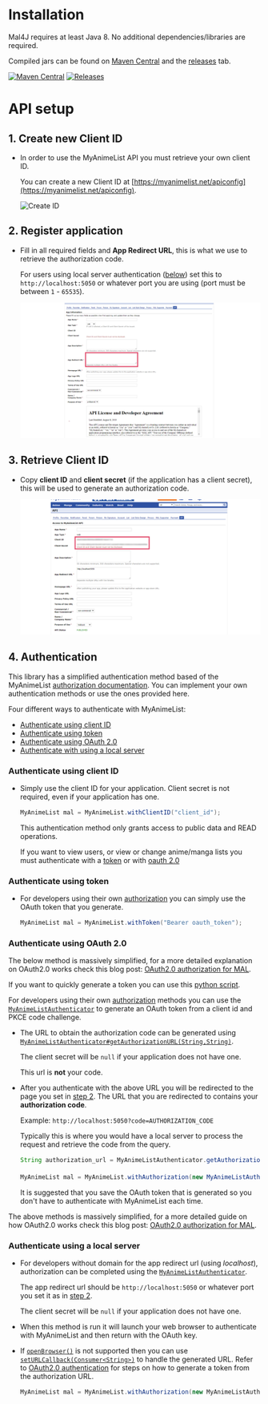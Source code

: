 # Installation

Mal4J requires at least Java 8. No additional dependencies/libraries are required.

Compiled jars can be found on [Maven Central](https://mvnrepository.com/artifact/com.kttdevelopment/mal4j) and the [releases](https://github.com/Katsute/Mal4J/releases) tab.

[![Maven Central](https://img.shields.io/maven-central/v/com.kttdevelopment/mal4j)](https://mvnrepository.com/artifact/com.kttdevelopment/mal4j) [![Releases](https://img.shields.io/github/v/release/Katsute/Mal4J)](https://github.com/Katsute/Mal4J/releases)

# API setup

## 1. Create new Client ID

  - In order to use the MyAnimeList API you must retrieve your own client ID.

    You can create a new Client ID at [https://myanimelist.net/apiconfig](https://myanimelist.net/apiconfig).

    ![Create ID](https://raw.githubusercontent.com/Katsute/Mal4J/main/setup_1.png)

## 2. Register application

  - Fill in all required fields and **App Redirect URL**, this is what we use to retrieve the authorization code.

    For users using local server authentication ([below](#authenticate-with-client-id-using-a-local-server)) set this to `http://localhost:5050` or whatever port you are using (port must be between `1` - `65535`).

    ![Register application](https://raw.githubusercontent.com/Katsute/Mal4J/main/setup_2.png)

## 3. Retrieve Client ID

  - Copy **client ID** and **client secret** (if the application has a client secret), this will be used to generate an authorization code.

    ![Copy client id and client secret](https://raw.githubusercontent.com/Katsute/Mal4J/main/setup_3.png)

## 4. Authentication

This library has a simplified authentication method based of the MyAnimeList [authorization documentation](https://myanimelist.net/apiconfig/references/authorization#client-registration). You can implement your own authentication methods or use the ones provided here.

Four different ways to authenticate with MyAnimeList:

 - [Authenticate using client ID](#authenticate-using-client-id)
 - [Authenticate using token](#authenticate-using-token)
 - [Authenticate using OAuth 2.0](#authenticate-using-oauth-20)
 - [Authenticate with using a local server](#authenticate-using-a-local-server)

### Authenticate using client ID

 - Simply use the client ID for your application. Client secret is not required, even if your application has one.

   ```java
   MyAnimeList mal = MyAnimeList.withClientID("client_id");
   ```

   This authentication method only grants access to public data and READ operations.

   If you want to view users, or view or change anime/manga lists you must authenticate with a [token](#authenticate-using-token) or with [oauth 2.0](#authenticate-using-oauth-20)

### Authenticate using token

  - For developers using their own [authorization](https://myanimelist.net/apiconfig/references/authorization#client-registration) you can simply use the OAuth token that you generate.

    ```java
    MyAnimeList mal = MyAnimeList.withToken("Bearer oauth_token");
    ```

### Authenticate using OAuth 2.0

The below method is massively simplified, for a more detailed explanation on OAuth2.0 works check this blog post: [OAuth2.0 authorization for MAL](https://myanimelist.net/blog.php?eid=835707).

If you want to quickly generate a token you can use this [python script](https://gitlab.com/-/snippets/2039434).

For developers using their own [authorization](https://myanimelist.net/apiconfig/references/authorization#step-1-generate-a-code-verifier-and-challenge) methods you can use the [`MyAnimeListAuthenticator`](https://docs.katsute.dev/mal4j/javadoc/Mal4J/com/kttdevelopment/mal4j/MyAnimeListAuthenticator.html) to generate an OAuth token from a client id and PKCE code challenge.

  - The URL to obtain the authorization code can be generated using [`MyAnimeListAuthenticator#getAuthorizationURL(String,String)`](https://docs.katsute.dev/mal4j/javadoc/Mal4J/com/kttdevelopment/mal4j/MyAnimeListAuthenticator.html#getAuthorizationURL(java.lang.String,java.lang.String)).

    The client secret will be `null` if your application does not have one.

    This url is **not** your code.

  - After you authenticate with the above URL you will be redirected to the page you set in [step 2](#2-register-application). The URL that you are redirected to contains your **authorization code**.

    Example: `http://localhost:5050?code=AUTHORIZATION_CODE`

    Typically this is where you would have a local server to process the request and retrieve the code from the query.

    ```java
    String authorization_url = MyAnimeListAuthenticator.getAuthorizationURL("client_id", "PKCE_code_challenge");

    MyAnimeList mal = MyAnimeList.withAuthorization(new MyAnimeListAuthenticator("client_id", "client_secret", "authorization_code", "PKCE_code_challenge"));
    ```

    It is suggested that you save the OAuth token that is generated so you don't have to authenticate with MyAnimeList each time.

The above methods is massively simplified, for a more detailed guide on how OAuth2.0 works check this blog post: [OAuth2.0 authorization for MAL](https://myanimelist.net/blog.php?eid=835707).

### Authenticate using a local server

  - For developers without domain for the app redirect url (using *localhost*), authorization can be completed using the [`MyAnimeListAuthenticator`](https://docs.katsute.dev/mal4j/javadoc/Mal4J/com/kttdevelopment/mal4j/MyAnimeListAuthenticator.html).

    The app redirect url should be `http://localhost:5050` or whatever port you set it as in [step 2](#2-register-application).

    The client secret will be `null` if your application does not have one.

  - When this method is run it will launch your web browser to authenticate with MyAnimeList and then return with the OAuth key.

  - If [`openBrowser()`](https://docs.katsute.dev/mal4j/javadoc/Mal4J/com/kttdevelopment/mal4j/MyAnimeListAuthenticator.LocalServerBuilder.html#openBrowser()) is not supported then you can use [`setURLCallback(Consumer<String>)`](https://docs.katsute.dev/mal4j/javadoc/Mal4J/com/kttdevelopment/mal4j/MyAnimeListAuthenticator.LocalServerBuilder.html#setURLCallback(java.util.function.Consumer)) to handle the generated URL. Refer to [OAuth2.0 authentication](#authenticate-with-client-id-using-oauth-20) for steps on how to generate a token from the authorization URL.

    ```java
    MyAnimeList mal = MyAnimeList.withAuthorization(new MyAnimeListAuthenticator.LocalServerBuilder("client_id", "client_secret", 5050).openBrowser().build());
    ```